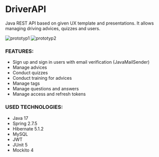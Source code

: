 # DriverAPI
Java REST API based on given UX template and presentations. It allows managing driving advices, quizzes and users.

![prototyp1](https://user-images.githubusercontent.com/24356805/201315205-06f1379a-37a9-42a7-a789-5ce05ed1b36c.jpg)
![prototyp2](https://user-images.githubusercontent.com/24356805/201315218-e95bbc33-08bb-4baa-bbdd-fd076061f30a.jpg)

### FEATURES:
* Sign up and sign in users with email verification (JavaMailSender)
* Manage advices
* Conduct quizzes
* Conduct training for advices
* Manage tags
* Manage questions and answers
* Manage access and refresh tokens


### USED TECHNOLOGIES:
* Java 17
* Spring 2.7.5
* Hibernate 5.1.2
* MySQL
* JWT
* JUnit 5
* Mockito 4
